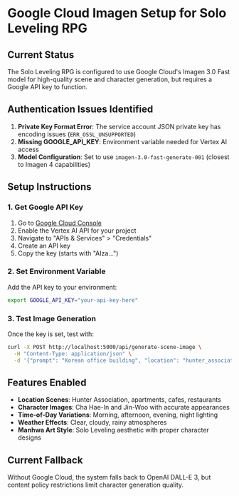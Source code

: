 # Google Cloud Imagen Setup for Solo Leveling RPG

## Current Status
The Solo Leveling RPG is configured to use Google Cloud's Imagen 3.0 Fast model for high-quality scene and character generation, but requires a Google API key to function.

## Authentication Issues Identified
1. **Private Key Format Error**: The service account JSON private key has encoding issues (`ERR_OSSL_UNSUPPORTED`)
2. **Missing GOOGLE_API_KEY**: Environment variable needed for Vertex AI access
3. **Model Configuration**: Set to use `imagen-3.0-fast-generate-001` (closest to Imagen 4 capabilities)

## Setup Instructions

### 1. Get Google API Key
1. Go to [Google Cloud Console](https://console.cloud.google.com/)
2. Enable the Vertex AI API for your project
3. Navigate to "APIs & Services" > "Credentials"
4. Create an API key
5. Copy the key (starts with "AIza...")

### 2. Set Environment Variable
Add the API key to your environment:
```bash
export GOOGLE_API_KEY="your-api-key-here"
```

### 3. Test Image Generation
Once the key is set, test with:
```bash
curl -X POST http://localhost:5000/api/generate-scene-image \
  -H "Content-Type: application/json" \
  -d '{"prompt": "Korean office building", "location": "hunter_association", "timeOfDay": "morning"}'
```

## Features Enabled
- **Location Scenes**: Hunter Association, apartments, cafes, restaurants
- **Character Images**: Cha Hae-In and Jin-Woo with accurate appearances
- **Time-of-Day Variations**: Morning, afternoon, evening, night lighting
- **Weather Effects**: Clear, cloudy, rainy atmospheres
- **Manhwa Art Style**: Solo Leveling aesthetic with proper character designs

## Current Fallback
Without Google Cloud, the system falls back to OpenAI DALL-E 3, but content policy restrictions limit character generation quality.